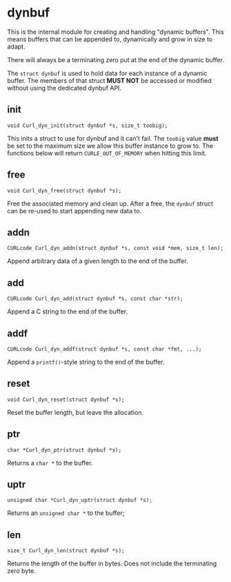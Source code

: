 # dynbuf

This is the internal module for creating and handling "dynamic buffers". This
means buffers that can be appended to, dynamically and grow in size to adapt.

There will always be a terminating zero put at the end of the dynamic buffer.

The `struct dynbuf` is used to hold data for each instance of a dynamic
buffer. The members of that struct **MUST NOT** be accessed or modified
without using the dedicated dynbuf API.

## init

    void Curl_dyn_init(struct dynbuf *s, size_t toobig);

This inits a struct to use for dynbuf and it can't fail. The `toobig` value
**must** be set to the maximum size we allow this buffer instance to grow to.
The functions below will return `CURLE_OUT_OF_MEMORY` when hitting this limit.

## free

    void Curl_dyn_free(struct dynbuf *s);

Free the associated memory and clean up. After a free, the `dynbuf` struct can
be re-used to start appending new data to.

## addn

    CURLcode Curl_dyn_addn(struct dynbuf *s, const void *mem, size_t len);

Append arbitrary data of a given length to the end of the buffer.

## add

    CURLcode Curl_dyn_add(struct dynbuf *s, const char *str);

Append a C string to the end of the buffer.

## addf

    CURLcode Curl_dyn_addf(struct dynbuf *s, const char *fmt, ...);

Append a `printf()`-style string to the end of the buffer.

## reset

    void Curl_dyn_reset(struct dynbuf *s);

Reset the buffer length, but leave the allocation.

## ptr

    char *Curl_dyn_ptr(struct dynbuf *s);

Returns a `char *` to the buffer.

## uptr

    unsigned char *Curl_dyn_uptr(struct dynbuf *s);

Returns an `unsigned char *` to the buffer;

## len

    size_t Curl_dyn_len(struct dynbuf *s);

Returns the length of the buffer in bytes. Does not include the terminating
zero byte.
